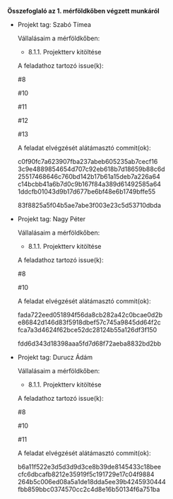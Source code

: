 **Összefoglaló az 1. mérföldkőben végzett munkáról**

- Projekt tag: Szabó Tímea

    Vállalásaim a mérföldkőben:


    - 8.1.1. Projektterv kitöltése

    A feladathoz tartozó issue(k):

    #8

    #10

    #11

    #12

    #13


    A feladat elvégzését alátámasztó commit(ok):

    c0f90fc7a623907fba237abeb605235ab7cecf16
    3c9e4889854654d707c92eb618b7d18659b88c6d
    25517468646c760bd142b17b61a15deb7a226a64
    c14bcbb41a6b7d0c9b167f84a389d61492585a64
    1ddcfb01043d9b17d677be6bf48e6b1749bffe55

    83f8825a5f04b5ae7abe3f003e23c5d53710dbda



- Projekt tag: Nagy Péter

    Vállalásaim a mérföldkőben:


    - 8.1.1. Projektterv kitöltése

    A feladathoz tartozó issue(k):

    #8

    #10

    A feladat elvégzését alátámasztó commit(ok):

    fada722eed051894f56da8cb282a42c0bcae0d2b
    e86842d146d83f5918dbef57c745a9845dd64f2c
    fca7a3d4624f62bce52dc28124b55a126df3f150

    fdd6d343d18398aaa5fd7d68f72aeba8832bd2bb



- Projekt tag: Durucz Ádám

    Vállalásaim a mérföldkőben:


    - 8.1.1. Projektterv kitöltése

    A feladathoz tartozó issue(k):

    #8

    #10

    #11

    A feladat elvégzését alátámasztó commit(ok):

    b6a11f522e3d5d3d9d3ce8b39de8145433c18bee
    cfc6dbcafb8212e35919f5c191729e17c04f9884
    264b5c006ed08a5a1de18dda5ee39b4245930444
    fbb859bbc0374570cc2c4d8e16b50134f6a751ba
